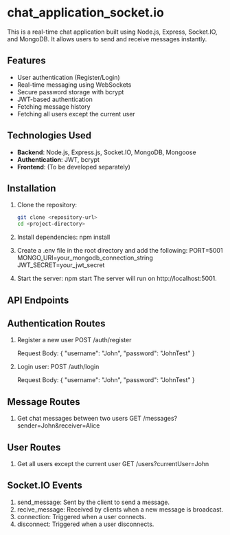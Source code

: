 # chat_application_socket.io

This is a real-time chat application built using Node.js, Express, Socket.IO, and MongoDB. It allows users to send and receive messages instantly.

## Features

- User authentication (Register/Login)
- Real-time messaging using WebSockets
- Secure password storage with bcrypt
- JWT-based authentication
- Fetching message history
- Fetching all users except the current user

## Technologies Used

- **Backend**: Node.js, Express.js, Socket.IO, MongoDB, Mongoose
- **Authentication**: JWT, bcrypt
- **Frontend**: (To be developed separately)

## Installation

1. Clone the repository:
   ```sh
   git clone <repository-url>
   cd <project-directory>
   ```
2. Install dependencies:
   npm install

3. Create a .env file in the root directory and add the following:
   PORT=5001
   MONGO_URI=your_mongodb_connection_string
   JWT_SECRET=your_jwt_secret

4. Start the server:
   npm start
   The server will run on http://localhost:5001.

## API Endpoints

## Authentication Routes

1. Register a new user
   POST /auth/register

   Request Body:
   {
   "username": "John",
   "password": "JohnTest"
   }

2. Login user:
    POST /auth/login

   Request Body:
    {
    "username": "John",
    "password": "JohnTest"
    }

## Message Routes

1. Get chat messages between two users
    GET /messages?sender=John&receiver=Alice

## User Routes

1. Get all users except the current user
    GET /users?currentUser=John

## Socket.IO Events

1. send_message: Sent by the client to send a message.
2. recive_message: Received by clients when a new message is broadcast.
3. connection: Triggered when a user connects.
4. disconnect: Triggered when a user disconnects.